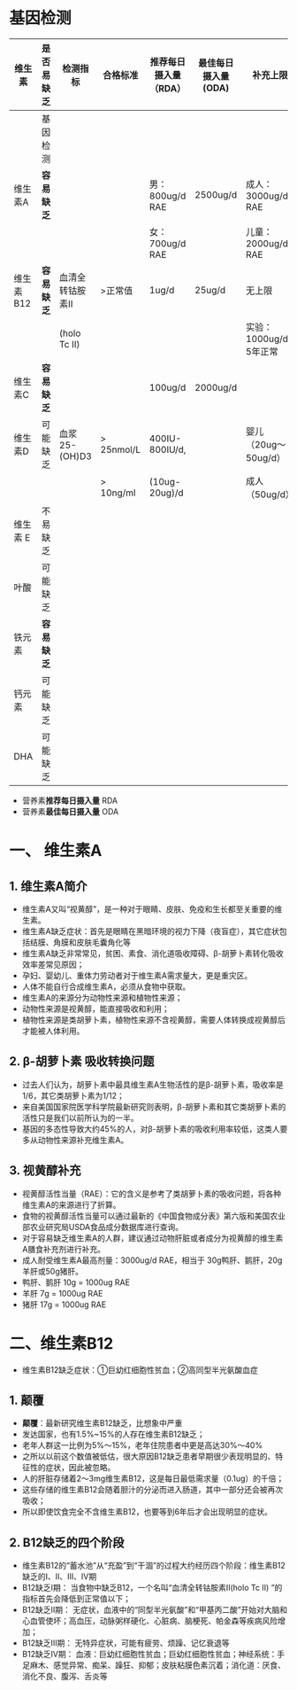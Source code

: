 # 基因检测

| 维生素  |  是否易缺乏   |检测指标        |   合格标准              |推荐每日摄入量 （RDA）  | 最佳每日摄入量(ODA)  |补充上限               |
|------  | ----------- |-----------    |----------              |------------------   | -----------       |-------               |
|        | 基因检测     |               |                        |                     |                    |                      |
|维生素A  | **容易缺乏** |               |                        | 男：800ug/d RAE      |   2500ug/d         | 成人： 3000ug/d RAE   |
|        |            |                |                        | 女：700ug/d RAE      |                    | 儿童： 2000ug/d RAE   |
|维生素B12| **容易缺乏**|血清全转钴胺素Ⅱ   |  >正常值                |  1ug/d              |    25ug/d          |  无上限               |
|        |            |(holo Tc Ⅱ)     |                       |                     |                    | 实验：1000ug/d 5年正常 |
| 维生素C |**容易缺乏** |                |                        |     100ug/d         |  2000ug/d          |                      |
| 维生素D | 可能缺乏    |血浆25-(OH)D3    |  > 25nmol/L            | 400IU-800IU/d,      |                    | 婴儿（20ug～50ug/d）   |
|        |            |                | > 10ng/ml              | (10ug-20ug)/d       |                    | 成人（50ug/d）        |
|维生素 E | 不易缺乏    |                |                        |                      |                   |                      | 
| 叶酸    | 可能缺乏    |                |                        |                      |                   |                     |
|铁元素   | **容易缺乏**|                |                        |                      |                   |                     |
| 钙元素  | 可能缺乏    |                |                        |                      |                   |                     |
| DHA    | 可能缺乏    |                |                        |                      |                   |                     |

- 营养素**推荐每日摄入量**   RDA
- 营养素**最佳每日摄入量**   ODA


# 一、 维生素A
## 1. 维生素A简介
- 维生素A又叫“视黄醇”，是一种对于眼睛、皮肤、免疫和生长都至关重要的维生素。
- 维生素A缺乏症状：首先是眼睛在黑暗环境的视力下降（夜盲症），其它症状包括结膜、角膜和皮肤毛囊角化等
- 维生素A缺乏非常常见，贫困、素食、消化道吸收障碍、β-胡萝卜素转化吸收效率差常见原因；
- 孕妇、婴幼儿、重体力劳动者对于维生素A需求量大，更是重灾区。
- 人体不能自行合成维生素A，必须从食物中获取。
- 维生素A的来源分为动物性来源和植物性来源；
- 动物性来源是视黄醇，能直接吸收和利用；
- 植物性来源是类胡萝卜素，植物性来源不含视黄醇，需要人体转换成视黄醇后才能被人体利用。

## 2. β-胡萝卜素 吸收转换问题
- 过去人们认为，胡萝卜素中最具维生素A生物活性的是β-胡萝卜素，吸收率是1/6，其它类胡萝卜素为1/12；
- 来自美国国家院医学科学院最新研究则表明，β-胡萝卜素和其它类胡萝卜素的活性只是我们以前所认为的一半。
- 基因的多态性导致大约45%的人，对β-胡萝卜素的吸收利用率较低，这类人要多从动物性来源补充维生素A。

## 3. 视黄醇补充
- 视黄醇活性当量（RAE）：它的含义是参考了类胡萝卜素的吸收问题，将各种维生素A的来源进行了折算。
- 食物的视黄醇活性当量可以通过最新的《中国食物成分表》第六版和美国农业部农业研究局USDA食品成分数据库进行查询。
- 对于容易缺乏维生素A的人群，建议通过动物肝脏或者成分为视黄醇的维生素A膳食补充剂进行补充。
- 成人耐受维生素A最高剂量：3000ug/d RAE，相当于 30g鸭肝、鹅肝，20g羊肝或50g猪肝。
- 鸭肝、鹅肝 10g = 1000ug RAE
- 羊肝      7g  = 1000ug RAE
- 猪肝      17g = 1000ug RAE

# 二、维生素B12
- 维生素B12缺乏症状：①巨幼红细胞性贫血；②高同型半光氨酸血症

## 1. 颠覆
- **颠覆**：最新研究维生素B12缺乏，比想象中严重
- 发达国家，也有1.5%~15%的人存在维生素B12缺乏；
- 老年人群这一比例为5%～15%，老年住院患者中更是高达30%～40%
- 之所以以前这个数值被低估，很大原因B12缺乏患者早期很少表现明显的、特征性的症状，因此被忽略。
- 人的肝脏存储着2～3mg维生素B12，这是每日最低需求量（0.1ug）的千倍；
- 这些存储的维生素B12会随着胆汁的分泌而进入肠道，其中一部分还会被再次吸收；
- 所以即使饮食完全不含维生素B12，也要等到6年后才会出现明显的症状。

## 2. B12缺乏的四个阶段
- 维生素B12的“蓄水池”从“充盈”到“干涸”的过程大约经历四个阶段：维生素B12缺乏的Ⅰ、Ⅱ、Ⅲ、Ⅳ期
- B12缺乏Ⅰ期： 当食物中缺乏B12，一个名叫“血清全转钴胺素Ⅱ(holo Tc Ⅱ) ”的指标首先会降低到正常值以下；
- B12缺乏Ⅱ期： 无症状，血液中的“同型半光氨酸”和“甲基丙二酸”开始对大脑和心血管使坏；高血压，动脉粥样硬化、心脏病、脑梗死、帕金森等疾病风险增加；
- B12缺乏Ⅲ期： 无特异症状，可能有疲劳、烦躁、记忆衰退等
- B12缺乏Ⅳ期： 血液：巨幼红细胞性贫血；巨幼红细胞性贫血；神经系统：手足麻木、感觉异常、痴呆、躁狂、抑郁；皮肤粘膜色素沉着；消化道：厌食、消化不良、腹泻、舌炎等
